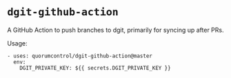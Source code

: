 # `dgit-github-action`

A GitHub Action to push branches to dgit, primarily for syncing up after PRs.

Usage:

```
- uses: quorumcontrol/dgit-github-action@master
  env:
    DGIT_PRIVATE_KEY: ${{ secrets.DGIT_PRIVATE_KEY }}
```